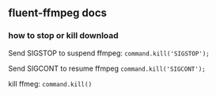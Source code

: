 ## fluent-ffmpeg docs

### how to stop or kill download

Send SIGSTOP to suspend ffmpeg: `command.kill('SIGSTOP');`

Send SIGCONT to resume ffmpeg `command.kill('SIGCONT');`

kill ffmeg: `command.kill()`